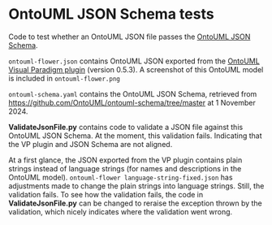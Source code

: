 # OntoUML JSON Schema tests

Code to test whether an OntoUML JSON file passes the [OntoUML JSON Schema](https://github.com/OntoUML/ontouml-schema/tree/master).

`ontouml-flower.json` contains OntoUML JSON exported from the [OntoUML Visual Paradigm plugin](https://github.com/OntoUML/ontouml-vp-plugin) (version 0.5.3).
A screenshot of this OntoUML model is included in `ontouml-flower.png`

`ontouml-schema.yaml` contains the OntoUML JSON Schema, retrieved from https://github.com/OntoUML/ontouml-schema/tree/master at 1 November 2024.

**ValidateJsonFile.py** contains code to validate a JSON file against this OntoUML JSON Schema.
At the moment, this validation fails. Indicating that the VP plugin and JSON Schema are not aligned.

At a first glance, the JSON exported from the VP plugin contains plain strings instead of language strings (for names and descriptions in the OntoUML model).
`ontouml-flower language-string-fixed.json` has adjustments made to change the plain strings into language strings. Still, the validation fails.
To see how the validation fails, the code in **ValidateJsonFile.py** can be changed to reraise the exception thrown by the validation, which nicely indicates where the validation went wrong.